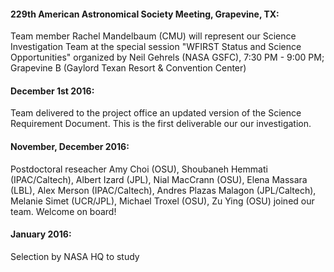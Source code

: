 
#### 229th American Astronomical Society Meeting, Grapevine, TX:
Team member Rachel Mandelbaum (CMU) will represent our Science Investigation Team at the special session "WFIRST Status and Science Opportunities" organized by Neil Gehrels (NASA GSFC), 7:30 PM - 9:00 PM; Grapevine B (Gaylord Texan Resort & Convention Center)

#### December 1st 2016:
Team delivered to the project office an updated version of the Science Requirement Document. This is the first deliverable our our investigation.

#### November, December 2016:
Postdoctoral reseacher Amy Choi (OSU), Shoubaneh Hemmati (IPAC/Caltech), Albert Izard (JPL), Nial MacCrann (OSU), Elena Massara (LBL), Alex Merson (IPAC/Caltech), Andres Plazas Malagon (JPL/Caltech), Melanie Simet (UCR/JPL), Michael Troxel (OSU), Zu Ying (OSU) joined our team. Welcome on board!

#### January 2016:
Selection by NASA HQ to study 
